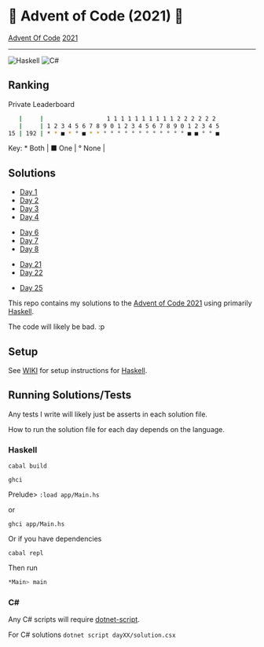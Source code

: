 # 🎄 Advent of Code (2021) 🎄

[Advent Of Code](https://adventofcode.com/) [2021](https://adventofcode.com/2021/)

---

![Haskell](https://img.shields.io/badge/Haskell-5e5086?style=for-the-badge&logo=haskell&logoColor=white)
![C#](https://img.shields.io/badge/c%23-%23239120.svg?style=for-the-badge&logo=c-sharp&logoColor=white)

## Ranking

Private Leaderboard

<!-- 20-  84 **■°°■*°°°°° -->
<!-- 18- 109 **■°°■*°°°°°°°°°°°°°■ -->
<!-- 17- 134 **■°°■*°°°°°°°°°°°°°■■ -->
<!-- 17- 144 **■■°■*°°°°°°°°°°°°°■■°° -->
<!-- 17- 155 **■*°■*°°°°°°°°°°°°°■■°° -->
<!-- 15- 181 * * ■ * ° ■ * ° ° ° ° ° ° ° ° ° ° ° ° ° ■ ■ ° ° ■ -->

```bash
   |     |                  1 1 1 1 1 1 1 1 1 1 2 2 2 2 2 2
   |     | 1 2 3 4 5 6 7 8 9 0 1 2 3 4 5 6 7 8 9 0 1 2 3 4 5
15 | 192 | * * ■ * ° ■ * * ° ° ° ° ° ° ° ° ° ° ° ° ■ ■ ° ° ■
```

Key: * Both | ■ One | ° None |

## Solutions

- [Day 1](day01/README.md)
- [Day 2](day02/README.md)
- [Day 3](day03/README.md)
- [Day 4](day04/README.md)
<!-- - [Day 5](day05/README.md) -->
- [Day 6](day06/README.md)
- [Day 7](day07/README.md)
- [Day 8](day08/README.md)
<!-- - [Day 9](day09/README.md) -->
<!-- - [Day 10](day10/README.md) -->
<!-- - [Day 11](day11/README.md) -->
<!-- - [Day 12](day12/README.md) -->
<!-- - [Day 13](day13/README.md) -->
<!-- - [Day 14](day14/README.md) -->
<!-- - [Day 15](day15/README.md) -->
<!-- - [Day 16](day16/README.md) -->
<!-- - [Day 17](day17/README.md) -->
<!-- - [Day 18](day18/README.md) -->
<!-- - [Day 19](day19/README.md) -->
<!-- - [Day 20](day20/README.md) -->
- [Day 21](day21/README.md)
- [Day 22](day22/README.md)
<!-- - [Day 23](day23/README.md) -->
<!-- - [Day 24](day24/README.md) -->
- [Day 25](day25/README.md)

<!-- [![For: Advent Of Code](https://img.shields.io/badge/for-advent_of_code-green.svg)](https://adventofcode.com/) -->
<!-- [![License: MIT](https://img.shields.io/badge/License-MIT-lightgrey.svg)](https://opensource.org/licenses/MIT)  -->

<!-- https://github.com/marketplace/actions/aoc-badges -->
<!-- ![](https://img.shields.io/badge/day%20📅-6-blue) -->
<!-- ![](https://img.shields.io/badge/stars%20⭐-12-yellow) -->
<!-- ![](https://img.shields.io/badge/days%20completed-6-red) -->

This repo contains my solutions to the [Advent of Code 2021](https://adventofcode.com/2021) using primarily [Haskell](https://www.haskell.org).

The code will likely be bad. :p

## Setup

See [WIKI](https://github.com/AlexHedley/adventofcode2021/wiki) for setup instructions for [Haskell](https://www.haskell.org).

## Running Solutions/Tests

Any tests I write will likely just be asserts in each solution file.

How to run the solution file for each day depends on the language.

### Haskell

`cabal build`

`ghci`

Prelude> `:load app/Main.hs`

or

`ghci app/Main.hs`

Or if you have dependencies

`cabal repl`

Then run

```bash
*Main> main
```

### C#

Any C# scripts will require [dotnet-script](https://github.com/filipw/dotnet-script).

For C# solutions `dotnet script dayXX/solution.csx`
